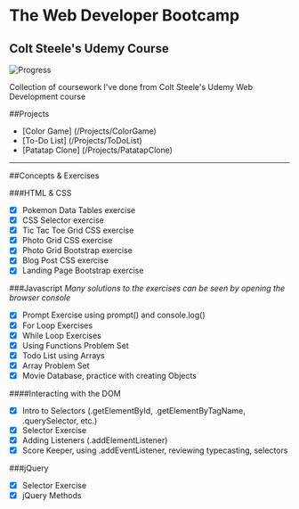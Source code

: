 # The Web Developer Bootcamp
## Colt Steele's Udemy Course
![Progress](http://progressed.io/bar/62)

Collection of coursework I've done from Colt Steele's Udemy Web Development course

##Projects

- [Color Game] (/Projects/ColorGame)
- [To-Do List] (/Projects/ToDoList)
- [Patatap Clone] (/Projects/PatatapClone)

---------
##Concepts & Exercises

###HTML & CSS

- [x] Pokemon Data Tables exercise
- [x] CSS Selector exercise
- [x] Tic Tac Toe Grid CSS exercise
- [x] Photo Grid CSS exercise
- [x] Photo Grid Bootstrap exercise
- [x] Blog Post CSS exercise
- [x] Landing Page Bootstrap exercise

###Javascript
*Many solutions to the exercises can be seen by opening the browser console*
- [x] Prompt Exercise using prompt() and console.log()
- [x] For Loop Exercises
- [x] While Loop Exercises
- [x] Using Functions Problem Set
- [x] Todo List using Arrays
- [x] Array Problem Set
- [x] Movie Database, practice with creating Objects

####Interacting with the DOM
- [x] Intro to Selectors (.getElementById, .getElementByTagName, .querySelector, etc.)
- [x] Selector Exercise
- [x] Adding Listeners (.addElementListener)
- [x] Score Keeper, using .addEventListener, reviewing typecasting, selectors

###jQuery
- [x] Selector Exercise
- [x] jQuery Methods
